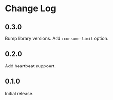 # Change Log

## 0.3.0
Bump library versions.
Add `:consume-limit` option.

## 0.2.0
Add heartbeat suppoert.

## 0.1.0
Initial release.
